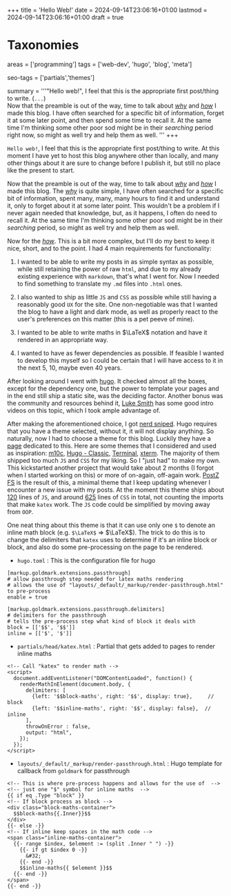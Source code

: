 +++
title = 'Hello Web!'
date = 2024-09-14T23:06:16+01:00
lastmod = 2024-09-14T23:06:16+01:00
draft = true

# Taxonomies
areas = ['programming']
tags = ['web-dev', 'hugo', 'blog', 'meta']

seo-tags = ['partials','themes']

summary = '''"Hello web!", I feel that this is the appropriate first post/thing to write. (`...`)<br>Now that the preamble is out of the way, time to talk about <u>*why*</u> and <u>*how*</u> I made this blog. I have often searched for a specific bit of information, forget it at some later point, and then spend some time to recall it. At the same time I'm thinking some other poor sod might be in their *searching* period right now, so might as well try and help them as well.
'''
+++

`Hello web!`, I feel that this is the appropriate first post/thing to write. At this moment I have yet to host this blog anywhere other than locally, and many other things about it are sure to change before I publish it, but still no place like the present to start.

Now that the preamble is out of the way, time to talk about <u>*why*</u> and <u>*how*</u> I made this blog. The <u>*why*</u> is quite simple, I have often searched for a specific bit of information, spent many, many, many hours to find it and understand it, only to forget about it at some later point. This wouldn't be a problem if I never again needed that knowledge, but, as it happens, I often do need to recall it. At the same time I'm thinking some other poor sod might be in their *searching* period, so might as well try and help them as well.

Now for the <u>*how*</u>. This is a bit more complex, but I'll do my best to keep it nice, short, and to the point. I had 4 main requirements for functionality: 

1. I wanted to be able to write my posts in as simple syntax as possible, while still retaining the power of raw `html`, and due to my already existing experience with `markdown`, that's what I went for. Now I needed to find something to translate my `.md` files into `.html` ones.

2. I also wanted to ship as little `JS` and `CSS` as possible while still having a reasonably good `UX` for the site. One non-negotiable was that I wanted the blog to have a light and dark mode, as well as properly react to the user's preferences on this matter (this is a pet peeve of mine).

3. I wanted to be able to write maths in $\LaTeX$ notation and have it rendered in an appropriate way.

4. I wanted to have as fewer dependencies as possible. If feasible I wanted to develop this myself so I could be certain that I will have access to it in the next 5, 10, maybe even 40 years.

After looking around I went with [hugo](https://gohugo.io/). It checked almost all the boxes, except for the dependency one, but the power to template your pages and in the end still ship a static site, was the deciding factor. Another bonus was the community and resources behind it, [Luke Smith](https://lukesmith.xyz/) has some good intro videos on this topic, which I took ample advantage of.

After making the aforementioned choice, I got [nerd sniped](https://xkcd.com/356/). Hugo requires that you have a theme selected, without it, it will not display anything. So naturally, now I had to choose a theme for this blog. Luckily they have a [page]() dedicated to this. Here are some themes that I considered and used as inspiration: [m10c](https://themes.gohugo.io/themes/hugo-theme-m10c/), [Hugo - Classic](https://themes.gohugo.io/themes/hugo-classic/), [Terminal](https://themes.gohugo.io/themes/hugo-theme-terminal/), [xterm](https://themes.gohugo.io/themes/hugo-xterm/). The majority of them shipped too much `JS` and `CSS` for my liking. So I "just had" to make my own. This kickstarted another project that would take about 2 months (I forgot when I started working on this) or more of on-again, off-again work. [PostZ FS](https://github.com/Vlad-Zumer/PostZ-FS) is the result of this, a minimal theme that I keep updating whenever I encounter a new issue with my posts. At the moment this theme ships about <u>120</u> lines of `JS`, and around <u>625</u> lines of `CSS` in total, not counting the imports that make `katex` work. The `JS` code could be simplified by moving away from `OOP`.

One neat thing about this theme is that it can use only one `$` to denote an inline math block (e.g. `$\LaTeX$` => $\LaTeX$). The trick to do this is to change the delimiters that `katex` uses to determine if it's an inline block or block, and also do some pre-processing on the page to be rendered.

- `hugo.toml` : This is the configuration file for hugo
```toml{linenos=inline}
[markup.goldmark.extensions.passthrough]
# allow passthrough step needed for latex maths rendering
# allows the use of "layouts/_default/_markup/render-passthrough.html" to pre-process
enable = true

[markup.goldmark.extensions.passthrough.delimiters]
# delimiters for the passthrough
# tells the pre-process step what kind of block it deals with
block = [['$$', '$$']]
inline = [['$', '$']]
```

- `partials/head/katex.html` : Partial that gets added to pages to render inline maths
```html{linenos=inline}
<!-- Call "katex" to render math -->
<script>
  document.addEventListener("DOMContentLoaded", function() {
    renderMathInElement(document.body, {
      delimiters: [
        {left: '$$block-maths', right: '$$', display: true},     // block
        {left: '$$inline-maths', right: '$$', display: false},  // inline
      ],
      throwOnError : false,
      output: "html",
    });
  });
</script>
```

- `layouts/_default/_markup/render-passthrough.html` : Hugo template for callback from `goldmark` for passthrough
```html{linenos=inline}
<!-- This is where pre-process happens and allows for the use of  -->
<!-- just one "$" symbol for inline maths  -->
{{ if eq .Type "block" }}
<!-- If block process as block -->
<div class="block-maths-container">
  $$block-maths{{.Inner}}$$
</div>
{{- else -}}
<!-- If inline keep spaces in the math code -->
<span class="inline-maths-container">
  {{- range $index, $element := (split .Inner " ") -}}
    {{- if gt $index 0 -}}
      &#32;
    {{- end -}}
    $$inline-maths{{ $element }}$$
  {{- end -}}
</span>
{{- end -}}
```
